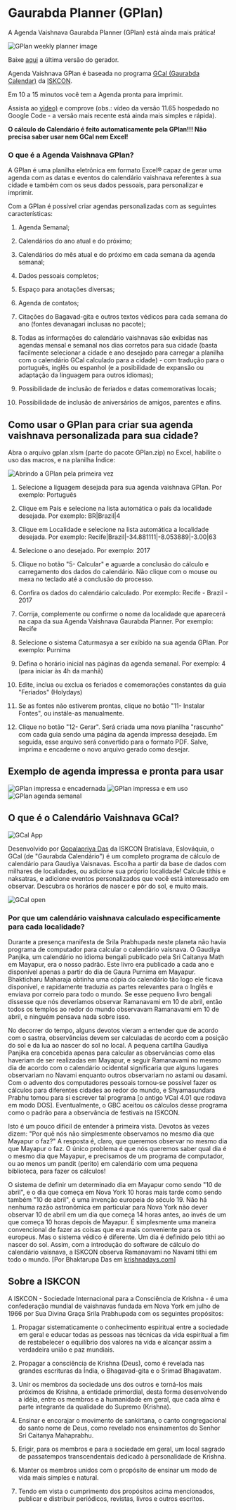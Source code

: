 # Gaurabda Planner (GPlan)

A Agenda Vaishnava Gaurabda Planner (GPlan) está ainda mais prática!

![GPlan weekly planner image](https://raw.githubusercontent.com/gopaladasa/GPlan/master/gplan17.png)

Baixe [aqui](https://github.com/gopaladasa/GPlan/releases/latest) a última versão do gerador.


Agenda Vaishnava GPlan é baseada no programa [GCal (Gaurabda Calendar)](http://www.krishnadays.com/eng/) da [ISKCON](http://www.iskcon.org/).

Em 10 a 15 minutos você tem a Agenda pronta para imprimir.

Assista ao [vídeo)](https://www.youtube.com/watch?v=rdbnSmjYFGg) e comprove (obs.: vídeo da versão 11.65 hospedado no Google Code - a versão mais recente está ainda mais simples e rápida).

**O cálculo do Calendário é feito automaticamente pela GPlan!!! 
Não precisa saber usar nem GCal nem Excel!**


### O que é a Agenda Vaishnava GPlan?

A GPlan é uma planilha eletrônica em formato Excel® capaz de gerar uma agenda com as datas e eventos do calendário vaishnava referentes à sua cidade e também com os seus dados pessoais, para personalizar e imprimir.

Com a GPlan é possível criar agendas personalizadas com as seguintes características:

1. Agenda Semanal;

2. Calendários do ano atual e do próximo;

3. Calendários do mês atual e do próximo em cada semana da agenda semanal;

4. Dados pessoais completos;

5. Espaço para anotações diversas;

6. Agenda de contatos;

7. Citações do Bagavad-gita e outros textos védicos para cada semana do ano (fontes devanagari inclusas no pacote);

8. Todas as informações do calendário vaishnavas são exibidas nas agendas mensal e semanal nos dias corretos para sua cidade (basta facilmente selecionar a cidade e ano desejado para carregar a planilha com o calendário GCal calculado para a cidade)  - com tradução para o português, inglês ou espanhol (e a posibilidade de expansão ou adaptação da linguagem para outros idiomas);

9. Possibilidade de inclusão de feriados e datas comemorativas locais;

10. Possibilidade de inclusão de aniversários de amigos, parentes e afins.


## Como usar o GPlan para criar sua agenda vaishnava personalizada para sua cidade?

Abra o arquivo gplan.xlsm (parte do pacote GPlan.zip) no Excel, habilite o uso das macros, e na planilha Índice:

![Abrindo a GPlan pela primeira vez](https://raw.githubusercontent.com/gopaladasa/GPlan/master/gplan-open.png)

1. Selecione a liguagem desejada para sua agenda vaishnava GPlan.
   Por exemplo: Português

2. Clique em País e selecione na lista automática o país da localidade desejada.
   Por exemplo: BR|Brazil|4
 
3. Clique em Localidade e selecione na lista automática a localidade desejada.
   Por exemplo: Recife|Brazil|-34.881111|-8.053889|-3.00|63
 
4. Selecione o ano desejado. 
   Por exemplo: 2017
 
5. Clique no botão "5- Calcular" e aguarde a conclusão do cálculo e carregamento dos dados do calendário. Não clique com o mouse ou mexa no teclado até a conclusão do processo.
 
6. Confira os dados do calendário calculado.
    Por exemplo: Recife - Brazil - 2017
 
7. Corrija, complemente ou confirme o nome da localidade que aparecerá na capa da sua Agenda Vaishnava Gaurabda Planner.
   Por exemplo: Recife

8. Selecione o sistema Caturmasya a ser exibido na sua agenda GPlan.
   Por exemplo: Purnima

9. Defina o horário inicial nas páginas da agenda semanal.
   Por exemplo: 4 (para iniciar às 4h da manhã)

10. Edite, inclua ou exclua os feriados e comemorações constantes da guia "Feriados" (Holydays)

11. Se as fontes não estiverem prontas, clique no botão "11- Instalar Fontes", ou instále-as manualmente.

12. Clique no botão "12- Gerar". Será criada uma nova planilha "rascunho" com cada guia sendo uma página da agenda impressa desejada. Em seguida, esse arquivo será convertido para o formato PDF. Salve, imprima e encaderne o novo arquivo gerado como desejar.


## Exemplo de agenda impressa e pronta para usar

![GPlan impressa e encadernada](https://raw.githubusercontent.com/gopaladasa/GPlan/master/01gplan.jpg)
![GPlan impressa e em uso](https://raw.githubusercontent.com/gopaladasa/GPlan/master/02gplan.jpg)
![GPlan agenda semanal](https://raw.githubusercontent.com/gopaladasa/GPlan/master/03gplan.jpg)


## O que é o Calendário Vaishnava GCal?

![GCal App](https://raw.githubusercontent.com/gopaladasa/GPlan/master/gcalbox.png)

Desenvolvido por [Gopalapriya Das](http://www.gopal.home.sk/gcal) da ISKCON Bratislava, Eslováquia, o GCal (de "Gaurabda Calendário") é um completo programa de cálculo de calendário para Gaudiya Vaisnavas. Escolha a partir da base de dados com milhares de localidades, ou adicione sua próprio localidade! Calcule tithis e naksatras, e adicione eventos personalizados que você está interessado em observar. Descubra os horários de nascer e pôr do sol, e muito mais.

![GCal open](https://raw.githubusercontent.com/gopaladasa/GPlan/master/gcal-open.png)


### Por que um calendário vaishnava calculado especificamente para cada localidade?

Durante a presença manifesta de Srila Prabhupada neste planeta não havia programa de computador para calcular o calendário vaisnava. O Gaudiya Panjika, um calendário no idioma bengali publicado pela Sri Caitanya Math em Mayapur, era o nosso padrão. Este livro era publicado a cada ano e disponível apenas a partir do dia de Gaura Purnima em Mayapur. Bhakticharu Maharaja obtinha uma cópia do calendário tão logo ele ficava disponível, e rapidamente traduzia as partes relevantes para o Inglês e enviava por correio para todo o mundo. Se esse pequeno livro bengali dissesse que nós deveríamos observar Ramanavami em 10 de abril, então todos os templos ao redor do mundo observavam Ramanavami em 10 de abril, e ninguém pensava nada sobre isso.

No decorrer do tempo, alguns devotos vieram a entender que de acordo com o sastra, observâncias devem ser calculadas de acordo com a posição do sol e da lua ao nascer do sol no local. A pequena cartilha Gaudiya Panjika era concebida apenas para calcular as observâncias como elas haveriam de ser realizadas em Mayapur, e seguir Ramanavami no mesmo dia de acordo com o calendário ocidental significaria que alguns lugares observariam no Navami enquanto outros observariam no astami ou dasami. Com o advento dos computadores pessoais tornou-se possível fazer os cálculos para diferentes cidades ao redor do mundo, e Shyamasundara Prabhu tomou para si escrever tal programa [o antigo VCal 4.01 que rodava em modo DOS]. Eventualmente, o GBC aceitou os cálculos desse programa como o padrão para a observância de festivais na ISKCON.

Isto é um pouco difícil de entender à primeira vista. Devotos às vezes dizem: "Por quê nós não simplesmente observamos no mesmo dia que Mayapur o faz?" A resposta é, claro, que queremos observar no mesmo dia que Mayapur o faz. O único problema é que nós queremos saber qual dia é o mesmo dia que Mayapur, e precisamos de um programa de computador, ou ao menos um pandit (perito) em calendário com uma pequena biblioteca, para fazer os cálculos!

O sistema de definir um determinado dia em Mayapur como sendo "10 de abril", e o dia que começa em Nova York 10 horas mais tarde como sendo também "10 de abril", é uma invenção europeia do século 19. Não há nenhuma razão astronômica em particular para Nova York não dever observar 10 de abril em um dia que começa 14 horas antes, ao invés de um que começa 10 horas depois de Mayapur. É simplesmente uma maneira convencional de fazer as coisas que era mais conveniente para os europeus. Mas o sistema védico é diferente. Um dia é definido pelo tithi ao nascer do sol. Assim, com a introdução do software de cálculo do calendário vaisnava, a ISKCON observa Ramanavami no Navami tithi em todo o mundo.   [Por Bhaktarupa Das em  [krishnadays.com](www.krishnadays.com)] 


## Sobre a ISKCON

A ISKCON - Sociedade Internacional para a Consciência de Krishna - é uma confederação mundial de vaishnavas fundada em Nova York em julho de 1966 por Sua Divina Graça Srila Prabhupada com os seguintes propósitos:

1. Propagar sistematicamente o conhecimento espiritual entre a sociedade em geral e educar todas as pessoas nas técnicas da vida espiritual a fim de restabelecer o equilíbrio dos valores na vida e alcançar assim a verdadeira união e paz mundiais.

2. Propagar a consciência de Krishna (Deus), como é revelada nas grandes escrituras da Índia, o Bhagavad-gita e o Srimad Bhagavatam.

3. Unir os membros da sociedade uns dos outros e torná-los mais próximos de Krishna, a entidade primordial, desta forma desenvolvendo a idéia, entre os membros e a humanidade em geral, que cada alma é parte integrante da qualidade do Supremo (Krishna).

4. Ensinar e encorajar o movimento de sankirtana, o canto congregacional do santo nome de Deus, como revelado nos ensinamentos do Senhor Sri Caitanya Mahaprabhu.

5. Erigir, para os membros e para a sociedade em geral, um local sagrado de passatempos transcendentais dedicado à personalidade de Krishna.

6. Manter os membros unidos com o propósito de ensinar um modo de vida mais simples e natural.

7. Tendo em vista o cumprimento dos propósitos acima mencionados, publicar e distribuir periódicos, revistas, livros e outros escritos.

